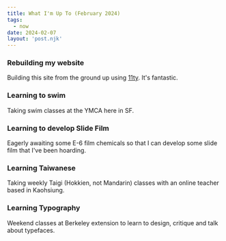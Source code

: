 ```yaml
---
title: What I'm Up To (February 2024)
tags: 
  - now
date: 2024-02-07
layout: 'post.njk'
---
```


### Rebuilding my website

Building this site from the ground up using [11ty](https://www.11ty.dev/). It's fantastic.

### Learning to swim

Taking swim classes at the YMCA here in SF.

### Learning to develop Slide Film

Eagerly awaiting some E-6 film chemicals so that I can develop some slide film that I've been hoarding.

### Learning Taiwanese

Taking weekly Taigi (Hokkien, not Mandarin) classes with an online teacher based in Kaohsiung.

### Learning Typography

Weekend classes at Berkeley extension to learn to design, critique and talk about typefaces.

